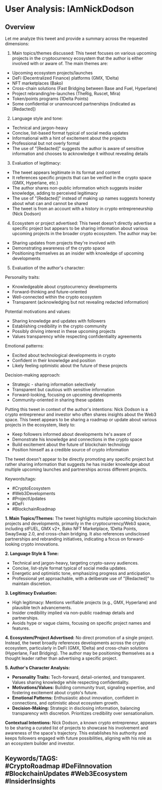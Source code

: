 # User Analysis: IAmNickDodson

## Overview

<think>
Let me analyze this tweet and provide a summary across the requested dimensions:

1. Main topics/themes discussed:
This tweet focuses on various upcoming projects in the cryptocurrency ecosystem that the author is either involved with or aware of. The main themes are:
- Upcoming ecosystem projects/launches
- DeFi (Decentralized Finance) platforms (GMX, 1Delta)
- NFT marketplaces (Bako)
- Cross-chain solutions (Fast Bridging between Base and Fuel, Hyperlane)
- Project rebranding/re-launches (TheRig, Ruscet, Mira)
- Token/points programs (1Delta Points)
- Some confidential or unannounced partnerships (indicated as [Redacted])

2. Language style and tone:
- Technical and jargon-heavy
- Concise, list-based format typical of social media updates
- Informational with a hint of excitement about the projects
- Professional but not overly formal
- The use of "[Redacted]" suggests the author is aware of sensitive information and chooses to acknowledge it without revealing details

3. Evaluation of legitimacy:
- The tweet appears legitimate in its format and content
- It references specific projects that can be verified in the crypto space (GMX, Hyperlane, etc.)
- The author shares non-public information which suggests insider knowledge, adding to perceived legitimacy
- The use of "[Redacted]" instead of making up names suggests honesty about what can and cannot be shared
- The tweet is from an account with a history in crypto entrepreneurship (Nick Dodson)

4. Ecosystem or project advertised:
This tweet doesn't directly advertise a specific project but appears to be sharing information about various upcoming projects in the broader crypto ecosystem. The author may be:
- Sharing updates from projects they're involved with
- Demonstrating awareness of the crypto space
- Positioning themselves as an insider with knowledge of upcoming developments

5. Evaluation of the author's character:

Personality traits:
- Knowledgeable about cryptocurrency developments
- Forward-thinking and future-oriented
- Well-connected within the crypto ecosystem
- Transparent (acknowledging but not revealing redacted information)

Potential motivations and values:
- Sharing knowledge and updates with followers
- Establishing credibility in the crypto community
- Possibly driving interest in these upcoming projects
- Values transparency while respecting confidentiality agreements

Emotional patterns:
- Excited about technological developments in crypto
- Confident in their knowledge and position
- Likely feeling optimistic about the future of these projects

Decision-making approach:
- Strategic - sharing information selectively
- Transparent but cautious with sensitive information
- Forward-looking, focusing on upcoming developments
- Community-oriented in sharing these updates

Putting this tweet in context of the author's intentions:
Nick Dodson is a crypto entrepreneur and investor who often shares insights about the Web3 space. This tweet appears to be sharing a roadmap or update about various projects in the ecosystem, likely to:
- Keep followers informed about developments he's aware of
- Demonstrate his knowledge and connections in the crypto space
- Build excitement about the future of blockchain technology
- Position himself as a credible source of crypto information

The tweet doesn't appear to be directly promoting any specific project but rather sharing information that suggests he has insider knowledge about multiple upcoming launches and partnerships across different projects.

Keywords/tags:
- #CryptoEcosystem
- #Web3Developments
- #ProjectUpdates
- #DeFi
- #BlockchainRoadmap
</think>

**1. Main Topics/Themes:**
The tweet highlights multiple upcoming blockchain projects and developments, primarily in the cryptocurrency/Web3 space, including stFUEL, GMX v2+, Bako NFT Marketplace, 1Delta Points, SwaySwap 2.0, and cross-chain bridging. It also references undisclosed partnerships and rebranding initiatives, indicating a focus on forward-looking crypto innovations.

**2. Language Style & Tone:**
- Technical and jargon-heavy, targeting crypto-savvy audiences.
- Concise, list-style format typical of social media updates.
- Energetic and optimistic tone, emphasizing progress and anticipation.
- Professional yet approachable, with a deliberate use of "[Redacted]" to maintain discretion.

**3. Legitimacy Evaluation:**
- High legitimacy: Mentions verifiable projects (e.g., GMX, Hyperlane) and plausible tech advancements.
- Insider credibility implied via non-public roadmap details and partnerships.
- Avoids hype or vague claims, focusing on specific project names and features.

**4. Ecosystem/Project Advertised:**
No direct promotion of a single project. Instead, the tweet broadly references developments across the crypto ecosystem, particularly in DeFi (GMX, 1Delta) and cross-chain solutions (Hyperlane, Fast Bridging). The author may be positioning themselves as a thought leader rather than advertising a specific project.

**5. Author's Character Analysis:**
- **Personality Traits:** Tech-forward, detail-oriented, and transparent. Values sharing knowledge while respecting confidentiality.
- **Motivations/Values:** Building community trust, signaling expertise, and fostering excitement about crypto's future.
- **Emotional Patterns:** Enthusiastic about innovation, confident in connections, and optimistic about ecosystem growth.
- **Decision-Making:** Strategic in disclosing information, balancing transparency with discretion. Prioritizes credibility over sensationalism.

**Contextual Intentions:**
Nick Dodson, a known crypto entrepreneur, appears to be sharing a curated list of projects to showcase his involvement and awareness of the space's trajectory. This establishes his authority and keeps followers engaged with future possibilities, aligning with his role as an ecosystem builder and investor.

**Keywords/TAGS:**  
#CryptoRoadmap #DeFiInnovation #BlockchainUpdates #Web3Ecosystem #InsiderInsights
---
